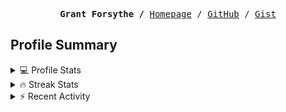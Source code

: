 <p><pre align="center"><strong>Grant Forsythe /</strong> <a href="https://www.grantwforsythe.com/">Homepage</a> / <a href="https://github.com/grantwforsythe">GitHub</a> / <a href="https://gist.github.com/grantwforsythe">Gist</a></pre></p>
 
<h2 align="left">Profile Summary</h2>
<details>
    <summary>💻 Profile Stats</summary>
    <div align="center">
        <img alt="GitHub stats" src="https://github-readme-stats.vercel.app/api?username=grantwforsythe&count_private=true&show_icons=true&hide=stars&border_radius=7&include_all_commits=true&hide_rank=true&custom_title=Grant%27s%20GitHub%20Stats">
        <img alt="Top languages" src="https://github-readme-stats.vercel.app/api/top-langs/?username=grantwforsythe&hide=jupyter+notebook,vim+script&layout=compact&langs_count=6">
    </div>
    <p style="font-size: 11px;" align="center">
        <strong>Note:</strong> Top languages is only a metric of the languages my public code consists of and doesn't reflect experience or skill level.
    </p>
</details>

<details>
    <summary>🔥 Streak Stats</summary>
        <div align="center">
            <img alt="Streak stats" src="https://github-readme-streak-stats.herokuapp.com/?user=grantwforsythe">
        </div>
</details>

 <details>
    <summary>⚡ Recent Activity</summary>
    
  <!--START_SECTION:activity-->
1. 🗣 Commented on [#18](https://github.com/siemens/lint/pull/18#issuecomment-2670192878) in [siemens/lint](https://github.com/siemens/lint)
2. 🗣 Commented on [#18](https://github.com/siemens/lint/pull/18#issuecomment-2643714525) in [siemens/lint](https://github.com/siemens/lint)
3. 🔒 Closed issue [#135](https://github.com/siemens/ngx-datatable/issues/135) in [siemens/ngx-datatable](https://github.com/siemens/ngx-datatable)
4. 💪 Opened PR [#18](https://github.com/siemens/lint/pull/18) in [siemens/lint](https://github.com/siemens/lint)
5. 🗣 Commented on [#136](https://github.com/siemens/ngx-datatable/pull/136#issuecomment-2629226584) in [siemens/ngx-datatable](https://github.com/siemens/ngx-datatable)
  <!--END_SECTION:activity-->
    
 </details>
